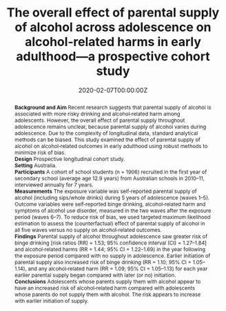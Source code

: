 ﻿---
abstract: "
**Background and Aim**
Recent research suggests that parental supply of alcohol is associated with more risky drinking and alcohol‐related harm among adolescents. However, the overall effect of parental supply throughout adolescence remains unclear, because parental supply of alcohol varies during adolescence. Due to the complexity of longitudinal data, standard analytical methods can be biased. This study examined the effect of parental supply of alcohol on alcohol‐related outcomes in early adulthood using robust methods to minimize risk of bias.<br>
**Design**
Prospective longitudinal cohort study.<br>
**Setting**
Australia.<br>
**Participants**
A cohort of school students (n = 1906) recruited in the first year of secondary school (average age 12.9 years) from Australian schools in 2010–11, interviewed annually for 7 years.<br>
**Measurements**
The exposure variable was self‐reported parental supply of alcohol (including sips/whole drinks) during 5 years of adolescence (waves 1–5). Outcome variables were self‐reported binge drinking, alcohol‐related harm and symptoms of alcohol use disorder, measured in the two waves after the exposure period (waves 6–7). To reduce risk of bias, we used targeted maximum likelihood estimation to assess the (counterfactual) effect of parental supply of alcohol in all five waves versus no supply on alcohol‐related outcomes.<br>
**Findings**
Parental supply of alcohol throughout adolescence saw greater risk of binge drinking [risk ratios (RR) = 1.53; 95% confidence interval (CI) = 1.27–1.84] and alcohol‐related harms (RR = 1.44; 95% CI = 1.22–1.69) in the year following the exposure period compared with no supply in adolescence. Earlier initiation of parental supply also increased risk of binge drinking (RR = 1.10; 95% CI = 1.05–1.14), and any alcohol‐related harm (RR = 1.09; 95% CI = 1.05–1.13) for each year earlier parental supply began compared with later (or no) initiation.<br>
**Conclusions**
Adolescents whose parents supply them with alcohol appear to have an increased risk of alcohol‐related harm compared with adolescents whose parents do not supply them with alcohol. The risk appears to increase with earlier initiation of supply."
authors:
- admin
- Timothy Dobbins
- Raimondo Bruno
- Amy Peacock
- Veronica Boland
- Wing See Yuen
- Alexandra Aiken
- Louisa Degenhardt
- Kypros Kypri
- Tim Slade
- Delyse Hutchinson
- Jackob Najman
- Nyanda McBride
- John Horwood
- Jim McCambridge
- Richard P Mattick
date: "2020-02-07T00:00:00Z"
doi: "10.1111/add.15005"
featured: false
image:
  caption: 'Image credit: [**DRINKWISE**]'
  focal_point: ""
  preview_only: false
projects:
- APSALS
publication: 'Addiction'
publication_short: ""
publication_types:
- "2"
publishDate: "2020-02-07T00:00:00Z"
summary: An analysis of the joint effect of parental supply of alcohol over adolescence, using targeted maximum likelihood estimation.
tags:
- Alcohol
- Adolescence
- Longitudinal cohort study
url_source: "https://onlinelibrary.wiley.com/doi/abs/10.1111/add.15005"
title: "The overall effect of parental supply of alcohol across adolescence on alcohol‐related harms in early adulthood—a prospective cohort study"
---
